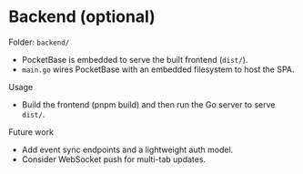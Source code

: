 # Backend (optional)

Folder: `backend/`
- PocketBase is embedded to serve the built frontend (`dist/`).
- `main.go` wires PocketBase with an embedded filesystem to host the SPA.

Usage
- Build the frontend (pnpm build) and then run the Go server to serve `dist/`.

Future work
- Add event sync endpoints and a lightweight auth model.
- Consider WebSocket push for multi-tab updates.
